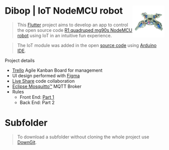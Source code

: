 <div width=100%>
    <img src="sayhi.gif" width="20%" align="right" ><!--style="border-radius: 25pc;"-->
<h1>Dibop | IoT NodeMCU robot</h1>
</div>

> This <a href="https://flutter.dev">Flutter</a> project aims to develop an app to control the open source code <a href="https://pt.aliexpress.com/item/4001217136927.html?spm=a2g0s.9042311.0.0.5ad9b90a2Ll0a8">R1 quadruped mg90s  NodeMCU robot</a> using IoT in an intuitive fun experience.

> The IoT module was added in the open <a href="https://github.com/jclizar/flutter_IoT_nodeMCUrobot/blob/main/arduino/firmware_dibop.ino">source code</a> using <a href="https://www.arduino.cc/en/software">Arduino IDE</a>.

Project details

* <a href="https://trello.com/">Trello</a> Agile Kanban Board for management
* UI design performed with <a href="https://www.figma.com">Figma</a>
*  <a href="https://code.visualstudio.com/learn/collaboration/live-share">Live Share</a> code collaboration
* <a href="https://mosquitto.org/">Eclipse Mosquitto™</a> MQTT Broker
* Rules
    * Front End: <a href="https://github.com/jclizar/flutter_IoT_nodeMCUrobot/blob/main/rules/FlutterProjetoPratico_parte01_fatec.pdf">Part 1</a>
    * Back End: Part 2 

<!--
# YouTube video
<div align=left
>
Front End Design Back End integration

 [![Youtube Badge](https://img.shields.io/badge/-FrontEnd-red?style=flat-square&logo=Youtube&logoColor=white&link=https://www.youtube.com)](https://www.youtube.com) 
 
 </div>-->

# Subfolder 

> To download a subfolder without cloning the whole project use <a href="https://downgit.github.io/#/home">DownGit</a>.
